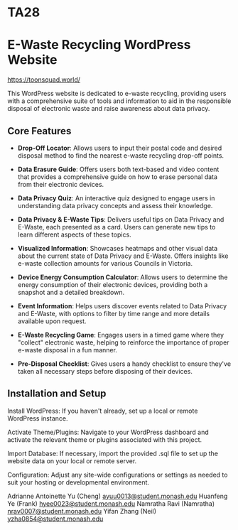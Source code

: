 # TA28

# E-Waste Recycling WordPress Website

https://toonsquad.world/

This WordPress website is dedicated to e-waste recycling, providing users with a comprehensive suite of tools and information to aid in the responsible disposal of electronic waste and raise awareness about data privacy.

## Core Features

- **Drop-Off Locator**: Allows users to input their postal code and desired disposal method to find the nearest e-waste recycling drop-off points.

- **Data Erasure Guide**: Offers users both text-based and video content that provides a comprehensive guide on how to erase personal data from their electronic devices.

- **Data Privacy Quiz**: An interactive quiz designed to engage users in understanding data privacy concepts and assess their knowledge.

- **Data Privacy & E-Waste Tips**: Delivers useful tips on Data Privacy and E-Waste, each presented as a card. Users can generate new tips to learn different aspects of these topics.

- **Visualized Information**: Showcases heatmaps and other visual data about the current state of Data Privacy and E-Waste. Offers insights like e-waste collection amounts for various Councils in Victoria.

- **Device Energy Consumption Calculator**: Allows users to determine the energy consumption of their electronic devices, providing both a snapshot and a detailed breakdown.

- **Event Information**: Helps users discover events related to Data Privacy and E-Waste, with options to filter by time range and more details available upon request.

- **E-Waste Recycling Game**: Engages users in a timed game where they "collect" electronic waste, helping to reinforce the importance of proper e-waste disposal in a fun manner.

- **Pre-Disposal Checklist**: Gives users a handy checklist to ensure they've taken all necessary steps before disposing of their devices.

## Installation and Setup

Install WordPress: If you haven't already, set up a local or remote WordPress instance.

Activate Theme/Plugins: Navigate to your WordPress dashboard and activate the relevant theme or plugins associated with this project.

Import Database: If necessary, import the provided .sql file to set up the website data on your local or remote server.

Configuration: Adjust any site-wide configurations or settings as needed to suit your hosting or developmental environment.


Adrianne Antoinette Yu (Cheng) 	ayuu0013@student.monash.edu
Huanfeng Ye (Frank) 			hyee0023@student.monash.edu
Namratha Ravi (Namratha) 		nrav0007@student.monash.edu
Yifan Zhang (Neil) 			yzha0854@student.monash.edu
